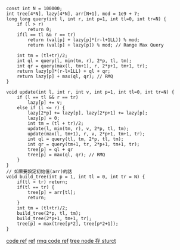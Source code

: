 ```cpp=
const int N = 100000;
int tree[4*N], lazy[4*N], arr[N+1], mod = 1e9 + 7;
long long query(int l, int r, int p=1, int tl=0, int tr=N) {
    if (l > r)
        return 0;
    if(l == tl && r == tr)
        return (val[p] + lazy[p]*(r-l+1LL)) % mod;
        return (val[p] + lazy[p]) % mod; // Range Max Query
        
    int tm = (tl+tr)/2;
    int ql = query(l, min(tm, r), 2*p, tl, tm); 
    int qr = query(max(l, tm+1), r, 2*p+1, tm+1, tr); 
    return lazy[p]*(r-l+1LL) + ql + qr;
    return lazy[p] + max(ql, qr); // RMQ
}

void update(int l, int r, int v, int p=1, int tl=0, int tr=N) {
    if (l == tl && r == tr)
        lazy[p] += v;
    else if (l <= r) {
        lazy[2*p] += lazy[p], lazy[2*p+1] += lazy[p];
        lazy[p] = 0;
        int tm = (tl + tr)/2;
        update(l, min(tm, r), v, 2*p, tl, tm);
        update(max(l, tm+1), r, v, 2*p+1, tm+1, tr);
        int ql = query(tl, tm, 2*p, tl, tm);
        int qr = query(tm+1, tr, 2*p+1, tm+1, tr);
        tree[p] = ql + qr
        tree[p] = max(ql, qr); // RMQ
    }
}
// 如果要設定初始值(arr)的話
void build_tree(int p = 1, int tl = 0, int tr = N) {
    if(tl > tr) return;
    if(tl == tr) {
        tree[p] = arr[tl];
        return;
    }
    int tm = (tl+tr)/2;
    build_tree(2*p, tl, tm);
    build_tree(2*p+1, tm+1, tr);
    tree[p] = max(tree[p*2], tree[p*2+1]);
}
```

[code ref](https://leetcode.com/problems/subarrays-distinct-element-sum-of-squares-ii/)
[ref](https://www.geeksforgeeks.org/lazy-propagation-in-segment-tree/)
[rmq code ref](https://leetcode.com/problems/block-placement-queries/submissions/1267778143/)
[tree node 存 sturct](https://leetcode.com/problems/maximum-sum-of-subsequence-with-non-adjacent-elements/submissions/1268225804/)